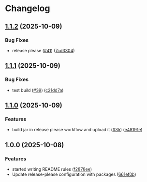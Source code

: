 # Changelog

## [1.1.2](https://github.com/Jakob63/WizardSE/compare/wizard-v1.1.1...wizard-v1.1.2) (2025-10-09)


### Bug Fixes

* release please ([#41](https://github.com/Jakob63/WizardSE/issues/41)) ([7cd3304](https://github.com/Jakob63/WizardSE/commit/7cd330451f375f92d2cb02d82d2987898e3fd3df))

## [1.1.1](https://github.com/Jakob63/WizardSE/compare/wizard-v1.1.0...wizard-v1.1.1) (2025-10-09)


### Bug Fixes

* test build ([#39](https://github.com/Jakob63/WizardSE/issues/39)) ([c21dd7a](https://github.com/Jakob63/WizardSE/commit/c21dd7a2ca5c4d0acc7cf1fbaa080691550e3fce))

## [1.1.0](https://github.com/Jakob63/WizardSE/compare/wizard-v1.0.0...wizard-v1.1.0) (2025-10-09)


### Features

* build jar in release please workflow and upload it ([#35](https://github.com/Jakob63/WizardSE/issues/35)) ([e48191e](https://github.com/Jakob63/WizardSE/commit/e48191e845d6a255cdf5a4ffbb303aeb786e80f2))

## 1.0.0 (2025-10-08)


### Features

* started writing README rules ([f2878ee](https://github.com/Jakob63/WizardSE/commit/f2878ee0e80749cdd95decb71608d589b0223f5d))
* Update release-please configuration with packages ([661ef0b](https://github.com/Jakob63/WizardSE/commit/661ef0b125376d159d9f7329817076097feadb47))

